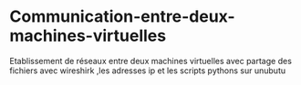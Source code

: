 # Communication-entre-deux-machines-virtuelles
Etablissement de réseaux entre deux machines virtuelles avec partage des fichiers avec wireshirk ,les adresses ip et les scripts pythons sur unubutu

